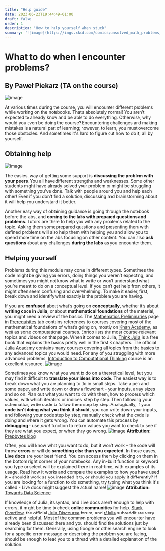 ```yaml
---
title: "Help guide"
date: 2023-06-23T19:44:49+01:00
draft: false
order: 1
description: "How to help yourself when stuck"
summary: '![image](https://imgs.xkcd.com/comics/unsolved_math_problems_2x.png)'
---
```



# What to do when I encounter problems?

## By Paweł Piekarz (TA on the course)

![image](https://as1.ftcdn.net/v2/jpg/02/51/39/64/1000_F_251396412_Me2JAC075fZGVFFW4UQjCRuwd0d9VsSi.jpg)

At various times during the course, you will encounter different problems while working on the notebooks. That’s absolutely normal! You aren’t expected to already know and be able to do everything. Otherwise, why would you even be doing the course? Encountering challenges and making mistakes is a natural part of learning; however, to learn, you must overcome those obstacles. And sometimes it's hard to figure out how to do it, all by yourself.

## Obtaining help

![image](https://media.istockphoto.com/id/691703496/photo/group-of-students-at-the-university-using-a-laptop-computer.jpg?s=612x612&w=0&k=20&c=vfg5LK876DiVQOZfl5g_rFwlsI9BKYI3NK95d1V95lg=)

The easiest way of getting some support is **discussing the problem with your peers**. You all have different strengths and weaknesses. Some other students might have already solved your problem or might be struggling with something you’ve done. Talk with people around you and help each other! Even if you don’t find a solution, discussing and brainstorming about it will help you understand it better.

Another easy way of obtaining guidance is going through the notebook before the labs, and **coming to the labs with prepared questions and problems.** Tutors are there to help you with any problems related to the topic. Asking them some prepared questions and presenting them with defined problems will also help them with helping you and allow you to spend more time on the labs focusing on other content. You can also **ask questions** about any challenges **during the labs** as you encounter them.

## Helping yourself

Problems during this module may come in different types. Sometimes the code might be giving you errors, doing things you weren’t expecting, and sometimes you might not know what to write or won’t understand what you’re meant to do on a conceptual level. If you can’t get help from others, it might often seem confusing and overwhelming. To make it easier, first, break down and identify what exactly is the problem you are having.

If you are **confused** about what’s going on **conceptually**, whether it’s about **writing code in Julia**, or about **mathematical foundations** of the material, you might need a review of the basics.  The [Mathematics Preliminaries](https://algorithmic-approaches-to-mathematics.github.io/prerequisites/mathematics-preliminaries/) page in [Prerequisites](https://algorithmic-approaches-to-mathematics.github.io/prerequisites/) tab contains references to courses covering most of the mathematical foundations of what’s going on, mostly on [Khan Academy](https://www.khanacademy.org/math), as well as some computational courses. Enrico lists the most course-relevant topics and videos on that page. When it comes to Julia, [Think Julia](https://benlauwens.github.io/ThinkJulia.jl/latest/book.html) is a free book that explains the basics pretty well in the first 3 chapters. The official [Julia Academy](https://juliaacademy.com/) contains many courses covering all topics from the basics to any advanced topics you would need. For any of you struggling with more advanced problems, [Introduction to Computational Thinking](https://computationalthinking.mit.edu/Fall23/) course is an excellent resource.
![image](https://previews.123rf.com/images/fbatista72/fbatista721401/fbatista72140100275/25434903-formula-advanced-math-equation.jpg)

Sometimes you know what you want to do on a theoretical level, but you may find it difficult to **translate your ideas into code**. The easiest way is to break down what you are planning to do in small steps. Take a pen and some paper, and write down or draw a flowchart - your inputs, array sizes and so on. Plan out what you want to do with them, how to process which values, with which iterators or indices, step by step. Then following your schematics, write code to follow them step by step. Analogically, if your **code isn't doing what you think it should**, you can write down your inputs, and following your code step by step, manually check what the code is doing and where it gets wrong. You can automate this process by **debugging** - use *print* function to return values you want to check to see if they are what you expect, or when they go wrong.
![image](https://prepbytes-misc-images.s3.ap-south-1.amazonaws.com/assets/1679044531720-1-01%20%2813%29.png)
**Attribution:** [Prepbytes blog](https://www.prepbytes.com/blog/)

Often, you will know what you want to do, but it won’t work – the code will throw **errors** or will do **something else than you expected**. In those cases, **Live docs** are your best friend. You can access them by clicking on them in the bottom right corner of your notebooks. Any in-built function or keyword you type or select will be explained there in real-time, with examples of its usage. Read how it works and compare the examples to how you have used it – should it work as you intended it to, or should you apply it differently? If you are looking for a function to do something, try typing what you think it's called - Live docs might suggest the actual name!
![image](https://miro.medium.com/v2/resize:fit:1400/1*FkxX64sbBjQXqmYf6Zzy_A.gif)
**Attribution:** [Towards Data Science](https://towardsdatascience.com/)

If knowledge of Julia, its syntax, and Live docs aren’t enough to help with errors, it might be time to check **online communities** for help. [Stack Overflow](https://stackoverflow.com/questions/tagged/julia), the official [Julia Discourse](https://discourse.julialang.org/) forum, and [r/Julia](https://www.reddit.com/r/Julia/) subreddit are very active and helpful. Most of the common problems you will encounter have already been discussed there and you should find the solutions just by searching for them. Generally, using Google or other search engine to look for a specific error message or describing the problem you are facing, should be enough to lead you to a thread with a detailed explanation of the solution.

